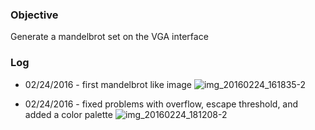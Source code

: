 ### Objective
Generate a mandelbrot set on the VGA interface

### Log
 * 02/24/2016 - first mandelbrot like image ![img_20160224_161835-2](https://cloud.githubusercontent.com/assets/3289118/13305827/2900dac6-db13-11e5-9b01-e997bb9530b5.jpg)

 * 02/24/2016 - fixed problems with overflow, escape threshold, and added a color palette ![img_20160224_181208-2](https://cloud.githubusercontent.com/assets/3289118/13307768/9c59a8fe-db22-11e5-86a4-e3e03902f5e6.jpg)
